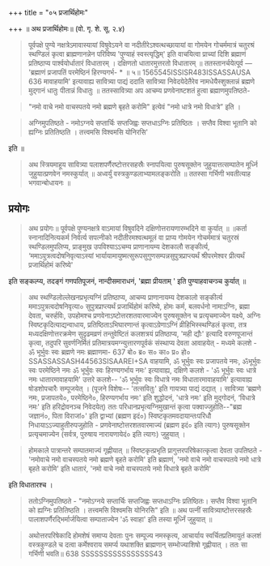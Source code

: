 +++
title = "०५ प्रजार्थिहोमः"

+++
॥ अथ प्रजार्थिहोमः॥ (वो. गृ. शे. सू. २.४)

> पूर्वपक्षे पुण्ये नक्षत्रेऽमावास्यायां विषुवेऽयने वा नदीतीरेऽश्वत्थच्छायायां वा गोमयेन गोचर्ममात्रं चतुरश्रं स्थण्डिलं कृत्वा ब्राह्मणानन्नेन परिविष्य 'पुण्याहं स्वस्त्यृद्धिम्' इति वाचयित्वा प्राच्यां दिशि ब्रह्माणं प्रतिष्ठाप्य
पार्श्वयोर्धातारं विधातारम् । दक्षिणतो धातारमुत्तरतो विधातारम् ॥ ततस्तानर्चयेत्पूर्व — 'ब्रह्माणं प्रजापतिं परमेष्ठिनं हिरण्यगर्भ- * ॥ ५॥
1565545ISSISR483ISSASSAUSA
636
> मावाहयामि' इत्यावाह्य सावित्र्या पाद्यं ददाति सावित्र्या निवेदयेदेतैरेव नामधेयैस्शुक्लान्नं ब्रह्मणे मुद्गानं धातुः पीतान्नं विधातुः ॥ ततस्सावित्र्या अप आचम्य प्रणवेनाष्टशतं हुत्वा ब्रह्माणमुपतिष्ठते-

> "नमो वाचे नमो वाचस्पतये नमो ब्रह्मणे बृहते करोमि" इत्येवं "नमो धात्रे नमो विधात्रे” इति ।

> अग्निमुपतिष्ठते - नमोऽग्नये सप्तार्चिः सप्तजिह्वः सप्तधाऽग्निः प्रतिष्ठितः । सप्तैव विश्वा भूतानि को ह्यग्निः प्रतितिष्ठति । तत्त्वमसि विश्वमसि योनिरसि'

इति ॥

> अथ स्त्रियमाहूय सावित्र्या पलाशपर्णैरष्टोत्तरसहस्रैः स्नापयित्वा  पुरुषसूक्तेन जुहुयात्तत्सम्पातेन मूर्ध्नि जुहुयात्प्रणवेन नमस्कुर्यात् ॥ अध्वर्युं वस्त्रकुण्डलाभ्यामलङ्करोति ॥ ततस्सा गर्भिणी भवतीत्याह भगवान्बोधायनः ॥

## प्रयोगः

> अथ प्रयोगः॥ पूर्वपक्षे पुण्यनक्षत्रे वाऽमायां विषुवदिने दक्षिणोत्तरायणारम्भदिने वा कुर्यात् ॥ ॥कर्ता स्नानादिनित्यकर्म निर्वर्त्य सपत्नीको नदीतीरमश्वत्थमूलं वा प्राप्य गोमयेन गोचर्ममात्रं चतुरस्रं स्थण्डिलमुपलिप्य, प्राङ्मुख उपविश्याऽऽचम्य प्राणानायम्य देशकालौ सङ्कीर्त्य, ‘ममाऽपुत्रत्वदोषनिवृत्याऽस्यां भार्यायामायुष्मत्सुरूपसुगुणसम्पन्नसुपुत्रप्राप्त्यर्थं श्रीपरमेश्वर प्रीत्यर्थं प्रजार्थिहोमं करिष्ये'

इति सङ्कल्प्य, तदङ्गं गणपतिपूजनं, नान्दीसमाराधनं, 'ब्रह्मा प्रीयताम् ' इति पुण्याहवाचन्ञ्च कुर्यात् ॥

> अथ स्थण्डिलोल्लेखनप्रभृत्यग्निं प्रतिष्ठाप्य, आचम्य प्राणानायम्य देशकालो सङ्कीर्त्य ममाऽपुत्रत्वदोषनिवृत्या० सुपुत्रप्राप्त्यर्थं प्रजार्थिहोमं करिष्ये, होमः कर्म, बलवर्धनो नामाऽग्निः, ब्रह्मा देवता, चरुर्हविः, उपहोमश्च प्रणवेनाऽष्टोत्तरशतवारमाज्येन पुरुषसूक्तेन च प्रत्यृचमाज्येन यक्ष्ये, अग्निः स्विष्टकृदित्याद्यन्वाधाय, प्रतिष्ठिताऽभिघारणान्तं कृत्वाऽग्रेणाऽग्निं व्रीहिभिस्स्थण्डिलं कृत्वा, तत्र मध्यदक्षिणोत्तरक्रमेण सुदृढमव्रणं तन्तुवेष्टितं कलशत्रयं प्रतिष्ठाप्य, 'मही द्यौः' इत्यादि वरुणपूजान्तं कृत्वा, तदुपरि सुवर्णनिर्मितं प्रतिमात्रयमग्न्युत्तारणपूर्वकं संस्थाप्य देवता आवाहयेत् - मध्यमे कलशे - ॐ भूर्भुवः स्वः ब्रह्मणे नमः ब्रह्माणमा-
637
बो० ब्र०
स० का०
प्र० हो०
SSASSASSASH44563SISAAREI+SA
> वाहयामि, ॐ भूर्भुवः स्वः प्रजापतये नमः, ॐभूर्भुवः स्वः परमेष्ठिने नमः ॐ भूर्भुवः स्वः हिरण्यगर्भाय नमः' इत्यावाह्य, दक्षिणे कलशे - 'ॐ भूर्भुवः स्वः धात्रे नमः धातारमावाहयामि' उत्तरे कलशे-- 'ॐ भूर्भुवः स्वः विधात्रे नमः विधातारमावाहयामि' इत्यावाह्य षोडशोपचारैः सम्पूजयेत् । (पूजने विशेषः-- 'तत्सवितुः' इति गायत्र्या पाद्यं दद्यात् । सावित्र्या ‘ब्रह्मणे नमः, प्रजापतये०, परमेष्ठिने०, हिरण्यगर्भाय नमः' इति शुद्धोदनं, 'धात्रे नमः' इति मुद्गोदनं, ‘विधात्रे नमः' इति हरिद्रोवनञ्च निवेदयेत्) ततः परिधानप्रभृत्यग्निमुखान्तं कृत्वा पक्वाज्जुहोति--"ब्रह्म जज्ञानं०, पिता विराजां०' इति द्वाभ्यां (ब्रह्मण इदं०) स्विष्टकृतमवदायान्तःपरिधौ निधायाऽऽज्याहुतीरुपजुहोति - प्रणवेनाष्टोत्तरशतवारमाज्यं (ब्रह्मण इदं० इति त्यागः) पुरुषसूक्तेन प्रत्यृचमाज्येन (सर्वत्र, पुरुषाय नारायणायेदं० इति त्यागः) जुहुयात् ।

> होमकाले पात्रान्तरे सम्पातमाज्यं गृह्णीयात् ॥ स्विष्टकृत्प्रभृति प्रागुत्तरपरिषेकात्कृत्वा देवता उपतिष्ठते - 'नमोवाचे नमो वाचस्पतये नमो ब्रह्मणे बृहते करोमि' इति ब्रह्माणं,
'नमो वाचे नमो वाचस्पतये नमो धात्रे बृहते करोमि' इति धातारं,
'नमो वाचे नमो वाचस्पतये नमो विधात्रे बृहते करोमि'

इति विधातारश्च ।

> ततोऽग्निमुपतिष्ठते - "नमोऽग्नये सप्तार्चिः सप्तजिह्वः सप्तधाऽग्निः प्रतिष्ठितः। सप्तैव विश्वा भूतानि को ह्यग्निः प्रतितिष्ठति । तत्त्वमसि विश्वमसि योनिरसि" इति ॥ अथ पत्नीं सावित्र्याष्टोत्तरसहस्रैः पालाशपर्णैरद्भिर्मार्जयित्वा सम्पाताज्येन 'ॐ स्वाहा' इति तस्या मूर्ध्निं जुहुयात् ॥

> अथोत्तरपरिषेकादि होमशेषं समाप्य देवताः पुनः सम्पूज्य नमस्कृत्य, आचार्याय स्वर्चितप्रतिमायुतं कलशं वस्त्रकुण्डले च दत्वा कर्मेश्वराय समर्प्य यथाशक्ति ब्राह्मणान् सम्भोज्याशिषो गृह्णीयात् । ततः सा गर्भिणी भवति॥
638
SSSSSSSSSSSSSSSS43
